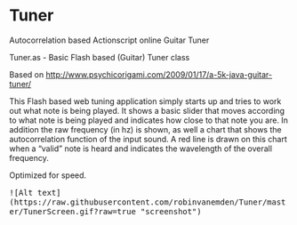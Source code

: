 # Tuner
Autocorrelation based Actionscript online Guitar Tuner

Tuner.as - Basic Flash based (Guitar) Tuner class

Based on http://www.psychicorigami.com/2009/01/17/a-5k-java-guitar-tuner/

This Flash based web tuning application simply starts up 
and tries to work out what note is being played. 
It shows a basic slider that moves according to what note is being played 
and indicates how close to that note you are. 
In addition the raw frequency (in hz) is shown, 
as well a chart that shows the autocorrelation function of the input sound. 
A red line is drawn on this chart when a “valid” note is heard 
and indicates the wavelength of the overall frequency.

Optimized for speed.

<kbd>
![Alt text](https://raw.githubusercontent.com/robinvanemden/Tuner/master/TunerScreen.gif?raw=true "screenshot")
</kbd>
